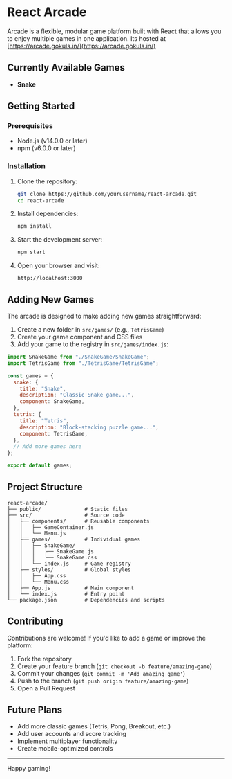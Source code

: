 # React Arcade

Arcade is a flexible, modular game platform built with React that allows you to enjoy multiple games in one application.
Its hosted at [https://arcade.gokuls.in/](https://arcade.gokuls.in/)

## Currently Available Games

- **Snake**


## Getting Started

### Prerequisites

- Node.js (v14.0.0 or later)
- npm (v6.0.0 or later)

### Installation

1. Clone the repository:
   ```bash
   git clone https://github.com/yourusername/react-arcade.git
   cd react-arcade
   ```

2. Install dependencies:
   ```bash
   npm install
   ```

3. Start the development server:
   ```bash
   npm start
   ```

4. Open your browser and visit:
   ```
   http://localhost:3000
   ```

## Adding New Games

The arcade is designed to make adding new games straightforward:

1. Create a new folder in `src/games/` (e.g., `TetrisGame`)
2. Create your game component and CSS files
3. Add your game to the registry in `src/games/index.js`:

```javascript
import SnakeGame from "./SnakeGame/SnakeGame";
import TetrisGame from "./TetrisGame/TetrisGame";

const games = {
  snake: {
    title: "Snake",
    description: "Classic Snake game...",
    component: SnakeGame,
  },
  tetris: {
    title: "Tetris",
    description: "Block-stacking puzzle game...",
    component: TetrisGame,
  },
  // Add more games here
};

export default games;
```

## Project Structure

```
react-arcade/
├── public/              # Static files
├── src/                 # Source code
│   ├── components/      # Reusable components
│   │   ├── GameContainer.js
│   │   └── Menu.js
│   ├── games/           # Individual games
│   │   ├── SnakeGame/
│   │   │   ├── SnakeGame.js
│   │   │   └── SnakeGame.css
│   │   └── index.js     # Game registry
│   ├── styles/          # Global styles
│   │   ├── App.css
│   │   └── Menu.css
│   ├── App.js           # Main component
│   └── index.js         # Entry point
└── package.json         # Dependencies and scripts
```

## Contributing

Contributions are welcome! If you'd like to add a game or improve the platform:

1. Fork the repository
2. Create your feature branch (`git checkout -b feature/amazing-game`)
3. Commit your changes (`git commit -m 'Add amazing game'`)
4. Push to the branch (`git push origin feature/amazing-game`)
5. Open a Pull Request

## Future Plans

- Add more classic games (Tetris, Pong, Breakout, etc.)
- Add user accounts and score tracking
- Implement multiplayer functionality
- Create mobile-optimized controls


---

Happy gaming!
